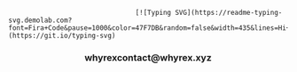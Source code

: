                                     [![Typing SVG](https://readme-typing-svg.demolab.com?font=Fira+Code&pause=1000&color=47F7DB&random=false&width=435&lines=Hi+There!%F0%9F%91%8B;I'm+Salim)](https://git.io/typing-svg)
<h3 align="center">whyrexcontact@whyrex.xyz</h3>


<p align="left">
</p>
